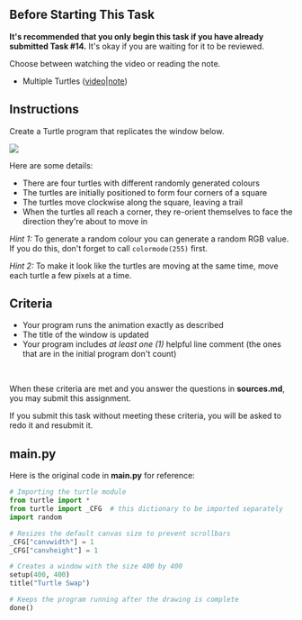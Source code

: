 ## Before Starting This Task

**It's recommended that you only begin this task if you have already submitted Task #14.** It's okay if you are waiting for it to be reviewed.

Choose between watching the video or reading the note.

* Multiple Turtles ([video](https://www.youtube.com/watch?v=Ui8ynU302Xc&list=PLVD25niNi0BkyCc47RgZHKnmIh6nsupN7)|[note](https://github.com/Kitchener-Waterloo-Collegiate-and-VS/ICS3U/blob/main/Unit%202/2.16%20Multiple%20Turtles.md))

## Instructions

Create a Turtle program that replicates the window below.

![](https://raw.githubusercontent.com/MissStrong/ICS3U/main/Images/Turtle_Swap_2.gif)

Here are some details:
* There are four turtles with different randomly generated colours
* The turtles are initially positioned to form four corners of a square
* The turtles move clockwise along the square, leaving a trail
* When the turtles all reach a corner, they re-orient themselves to face the direction they're about to move in

*Hint 1:* To generate a random colour you can generate a random RGB value. If you do this, don't forget to call `colormode(255)` first.

*Hint 2:* To make it look like the turtles are moving at the same time, move each turtle a few pixels at a time.


## Criteria
* Your program runs the animation exactly as described
* The title of the window is updated 
* Your program includes *at least one (1)* helpful line comment (the ones that are in the initial program don't count)

&nbsp;&nbsp;

When these criteria are met and you answer the questions in **sources.md**, you may submit this assignment.

If you submit this task without meeting these criteria, you will be asked to redo it and resubmit it.

## main.py

Here is the original code in **main.py** for reference:

```python
# Importing the turtle module
from turtle import *
from turtle import _CFG  # this dictionary to be imported separately
import random

# Resizes the default canvas size to prevent scrollbars
_CFG["canvwidth"] = 1 
_CFG["canvheight"] = 1

# Creates a window with the size 400 by 400
setup(400, 400)
title("Turtle Swap")

# Keeps the program running after the drawing is complete
done()
```

